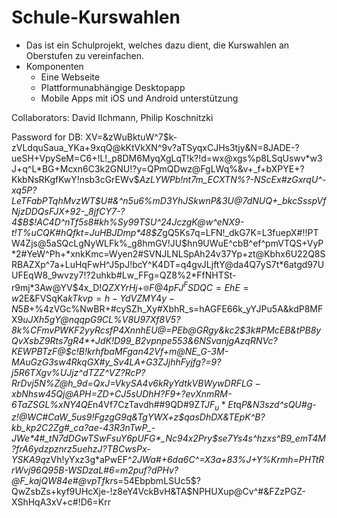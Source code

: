 # Schule-Kurswahlen

* Das ist ein Schulprojekt, welches dazu dient, die Kurswahlen an Oberstufen zu vereinfachen.
* Komponenten
    - Eine Webseite
    - Plattformunabhängige Desktopapp
    - Mobile Apps mit iOS und Android unterstützung

Collaborators: David Ilchmann, Philip Koschnitzki

Password for DB: XV=&zWuBktuW^7$k-zVLdquSaua_YKa+9xqQ@kKtVkXN^9v?aTSyqxCJHs3tjy&N=8JADE-?ueSH+VpySeM=C6+!L!_p8DM6MyqXgLqT!k?!d=wx@xgs%p8LSqUswv*w3J+q^L*BG+Mcxn6C3k2GNU!?y=QPmQDwz@FgLWq%&v+_f+bXPYE+?KkbNsRKgfKwY!nsb3cGrEWv$*AzLYWPb!nt7m_ECXTN%?-NScEx#zGxrqU^-xq5P$?LeTFabPTqh$MvzWT$U#&^n5u6%mD3YhJSkwnP&3U@7dNUQ+_bkcSsspVfNjzDDQsFJX+92-_8jfCY7-?4$B$!AC4D^nTf5s8#kh%Sy99TSU^24JczgK@w^eNX9-t!T%uCQK#hQfkt=JuHBJDmp*48$Z*gQ5Ks7q=LFN!_dkG7K=L3fuepX#!!PTW4Zjs@5aSQcLgNyWLFk%_g8hmGV!JU$hn9UWuE^cbB^ef^pmVTQS+VyP*2#YeW^Ph+*xnkKmc=Wyen2#SVNJLNLSpAh24v37Yp+zt@Kbhx6U22Q8SRBAZXp^7a+LuHqFwH^J5pJ!bcY^K4DT=q4gvJLjftY@da4Q7yS7t*6atgd97UUFEqW8_9wvzy7!?2uhkb#Lw_FFg=QZ8%2*FfNHTSt-r9mj*3Aw@YV$4x_D!$QZXYrHj+_^@F@4pFJ^FSDQC=EhE=w%@R=6QNCMpsfzphAzTbgpU@2jj4B8ZJ7_rh4PFa^+BSCdh4NpsFBx@%-!L&W?=ddh=SvTVyVuKaBD?44?j@&@b*XemuBdEC$2E&FVSqKa$kTkvp=h-YdVZMY4y-N5B%fJT3KvSbse_L_zzJu%qsw?nQUeY^H8feXX=JvCGJqAXJ-#deW95PQL2^nxEzQdccs+rCmmz?dkvM6Tf&%eWPR-zqUaEe=j@gsE8!VgNDZX*2TD_hAeDCY?c?WXg5cSMCrCG8sMCqm+#-4saGPXp^sMjK*HrH@XWNA@x-Mh2@vVRDk@%XBW2-rZyKS8sEaE6pSD62DjZuCt@Ev6fh9hdUswf@fCyK+tc3M@W#VfwyD-pKpnsZnq2EAnjSxrUX8edBbR6WLRk69mrE@pM#QgYL*3jj-$+%4zVGc%NwBR+#cySZh_Xy#XbhR_s=hAGFE66k_yYJPu5A&kdP8MFX9*uJXh5gY@*nqqpG9CL%V8U97Xf8V5?8k%CFmvPWKF2yyRcsfP4XnnhE*U@=PEb@GRgy&*kc2$3k#PMcEB&tPB8yQvXsbZ9Rts7gR4*+JdK!D99_B2vpnpe553&6NSvanjgAzqRNVc?KEWPBTzF@$c!B!krhfbaMFgan42Vf+m@NE_G-3M-MAuGzG3sw4RkqGX#y_Sv4LA+G3ZJjhhFyjfg?=9?j5R6TXgv%UJjz^dTZZ^VZ?RcP?RrDvj5N%Z@h_9d=QxJ=VkySA4v6kR$yYdtkVBWywDRFLG-xbNhsw45Qj@AP$H=ZD+CJ5sUDhH?F9+?evXnmRM-6*TaZSGL%xNY4QE*n4Vf7CzTavdh##9QD#9Z$TJF_u*Et%&5P3*=HVYM96GM^Yq_w&sGGP-HJWbyuZ^eQS3zgRZcXzRpqTy=gmrKaCPduqB@YFA&t3w#KW82G=Knu_D4+f56?5p9M7n$q*P&N3szd^sQU#g-z!@WC#CaW_5us9!FgzgG9q&TgYWX+z$qasDhDX&TEpK^B?kb_kp2C2Zg#_ca?ae-43R3nTwP_-JWe*4#_tN7dDGwTSwFsuY6pUFG*_Nc94x2Pry$se7Ys4s^hzxs^B9_emT4M?f$rA6ydzpznrz5uehzJ?TBCw%s%#ychh5we6=7wUK=8p!q*M_r7BDy=ap?KZQ?V+%s$sPx-YSKA9q*zVh!yYxz3g*aPwEF^*2JWa#+6da6C^=X3a+83%J+Y%Krmh=PHTtRrWvj96Q95B-WSDzaL#6=m2puf?dPHv?@F_kajQW84e#@vpTfkr*s=54EbpbmLSUc5$?QwZsbZs+kyf9UHcXje-!z8eY4VckBvH&TA$NPHUXup@Cv^#&FZzPGZ-XShHqA3xV+c#!D6=Krr
